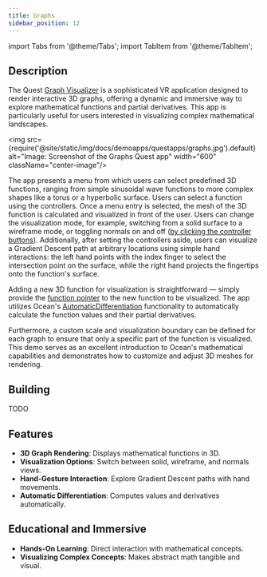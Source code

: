 ```yaml
---
title: Graphs
sidebar_position: 12
---
```


import Tabs from '@theme/Tabs';
import TabItem from '@theme/TabItem';

## Description

The Quest [Graph Visualizer](https://github.com/facebookresearch/ocean/blob/bd9406c9a318ca1b259dded4f2fba89602b2039c/impl/application/ocean/demo/platform/meta/quest/openxr/graphs/quest/GraphsApplication.cpp#L20) is a sophisticated VR application designed to render interactive 3D graphs, offering a dynamic and immersive way to explore mathematical functions and partial derivatives. This app is particularly useful for users interested in visualizing complex mathematical landscapes.

<img src={require('@site/static/img/docs/demoapps/questapps/graphs.jpg').default} alt="Image: Screenshot of the Graphs Quest app" width="600" className="center-image"/>

The app presents a menu from which users can select predefined 3D functions, ranging from simple sinusoidal wave functions to more complex shapes like a torus or a hyperbolic surface. Users can select a function using the controllers. Once a menu entry is selected, the mesh of the 3D function is calculated and visualized in front of the user. Users can change the visualization mode, for example, switching from a solid surface to a wireframe mode, or toggling normals on and off ([by clicking the controller buttons](https://github.com/facebookresearch/ocean/blob/964c9f61d12ac9ef9ab429cf808fb0f52007c836/impl/application/ocean/demo/platform/meta/quest/openxr/graphs/quest/GraphsApplication.cpp#L286)). Additionally, after setting the controllers aside, users can visualize a Gradient Descent path at arbitrary locations using simple hand interactions: the left hand points with the index finger to select the intersection point on the surface, while the right hand projects the fingertips onto the function's surface.

Adding a new 3D function for visualization is straightforward — simply provide the [function pointer](https://github.com/facebookresearch/ocean/blob/964c9f61d12ac9ef9ab429cf808fb0f52007c836/impl/application/ocean/demo/platform/meta/quest/openxr/graphs/quest/GraphsApplication.cpp#L306) to the new function to be visualized. The app utilizes Ocean's [AutomaticDifferentiation](https://www.internalfb.com/intern/staticdocs/ocean/doxygen/class_ocean_1_1_automatic_differentiation_t.html) functionality to automatically calculate the function values and their partial derivatives.

Furthermore, a custom scale and visualization boundary can be defined for each graph to ensure that only a specific part of the function is visualized. This demo serves as an excellent introduction to Ocean's mathematical capabilities and demonstrates how to customize and adjust 3D meshes for rendering.

## Building

<Tabs groupId="target-os" queryString>

  <TabItem value="quest" label="Quest">
    TODO
  </TabItem>

</Tabs>

## Features
  - **3D Graph Rendering**: Displays mathematical functions in 3D.
  - **Visualization Options**: Switch between solid, wireframe, and normals views.
  - **Hand-Gesture Interaction**: Explore Gradient Descent paths with hand movements.
  - **Automatic Differentiation**: Computes values and derivatives automatically.

## Educational and Immersive
  - **Hands-On Learning**: Direct interaction with mathematical concepts.
  - **Visualizing Complex Concepts**: Makes abstract math tangible and visual.
